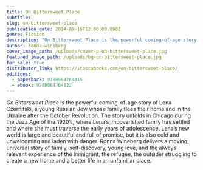 ```yaml
---
title: On Bittersweet Place
subtitle:
slug: on-bittersweet-place
publication_date: 2014-09-16T12:00:00.000Z
genre: Fiction
description: "On Bittersweet Place is the powerful coming-of-age story of Lena Czernitski, a young Russian Jew whose family flees their homeland in the Ukraine after the October Revolution."
author: ronna-wineberg
cover_image_path: /uploads/cover-p-on-bittersweet-place.jpg
featured_image_path: /uploads/bg-on-bittersweet-place.jpg
for_sale: true
distributor_link: https://itascabooks.com/on-bittersweet-place/
editions:
  - paperback: 9780984764815
  - ebook: 9780984764822
---
```

_On Bittersweet Place_ is the powerful coming-of-age story of Lena Czernitski, a young Russian Jew whose family flees their homeland in the Ukraine after the October Revolution. The story unfolds in Chicago during the Jazz Age of the 1920’s, where Lena’s impoverished family has settled and where she must traverse the early years of adolescence. Lena’s new world is large and beautiful and full of promise, but it is also cold and unwelcoming and laden with danger. Ronna Wineberg delivers a moving, universal story of family, self-discovery, young love, and the always relevant experience of the immigrant, the refugee, the outsider struggling to create a new home and a better life in an unfamiliar place.<span id="selection-marker-1" class="redactor-selection-marker"></span>
